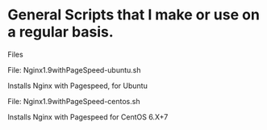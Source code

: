 General Scripts that I make or use on a regular basis.
========

Files

File: Nginx1.9withPageSpeed-ubuntu.sh

Installs Nginx with Pagespeed, for Ubuntu

File: Nginx1.9withPageSpeed-centos.sh

Installs Nginx with Pagespeed for CentOS 6.X+7
